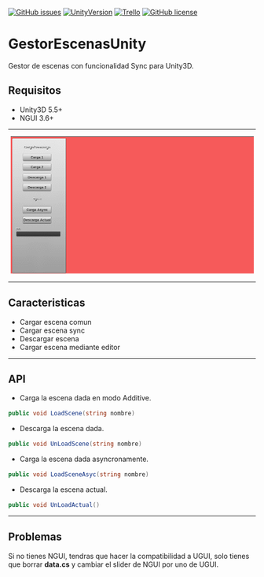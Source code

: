 [![GitHub issues](https://img.shields.io/github/issues/MoonAntonio/GestorEscenasUnity.svg)](https://github.com/MoonAntonio/GestorEscenasUnity/issues)
[![UnityVersion](https://img.shields.io/badge/Unity-5.5.2p4-orange.svg)](https://unity3d.com/es)
[![Trello](https://img.shields.io/badge/Trello-OFF-red.svg)](https://github.com/MOON-TYPE/MIcaros)
[![GitHub license](https://img.shields.io/badge/license-MIT-blue.svg)](https://raw.githubusercontent.com/MoonAntonio/GestorEscenasUnity/master/LICENSE)

# GestorEscenasUnity
Gestor de escenas con funcionalidad Sync para Unity3D.

## Requisitos

+ Unity3D 5.5+
+ NGUI 3.6+

---

<p align="center"><img src="https://github.com/MoonAntonio/GestorEscenasUnity/blob/master/res/preview.gif?raw=true"></p>

---

## Caracteristicas

+ Cargar escena comun
+ Cargar escena sync
+ Descargar escena
+ Cargar escena mediante editor

---

## API

* Carga la escena dada en modo Additive.
```c#
public void LoadScene(string nombre)
```
* Descarga la escena dada.
```c#
public void UnLoadScene(string nombre)
```
* Carga la escena dada asyncronamente.
```c#
public void LoadSceneAsyc(string nombre)
```
* Descarga la escena actual.
```c#
public void UnLoadActual()
```
---

## Problemas

Si no tienes NGUI, tendras que hacer la compatibilidad a UGUI, solo tienes que borrar **data.cs** y cambiar el slider de NGUI por uno de UGUI.
